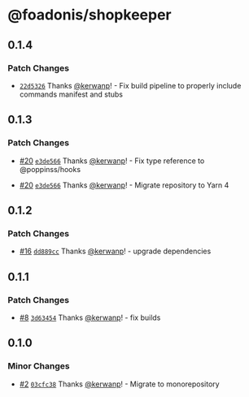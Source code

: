 # @foadonis/shopkeeper

## 0.1.4

### Patch Changes

- [`22d5326`](https://github.com/FriendsOfAdonis/FriendsOfAdonis/commit/22d532670e889dc39fd86b7a968ee940a416f7d6) Thanks [@kerwanp](https://github.com/kerwanp)! - Fix build pipeline to properly include commands manifest and stubs

## 0.1.3

### Patch Changes

- [#20](https://github.com/FriendsOfAdonis/FriendsOfAdonis/pull/20) [`e3de566`](https://github.com/FriendsOfAdonis/FriendsOfAdonis/commit/e3de566a8a6c7ef10d9f7326be90a910a1c8565c) Thanks [@kerwanp](https://github.com/kerwanp)! - Fix type reference to @poppinss/hooks

- [#20](https://github.com/FriendsOfAdonis/FriendsOfAdonis/pull/20) [`e3de566`](https://github.com/FriendsOfAdonis/FriendsOfAdonis/commit/e3de566a8a6c7ef10d9f7326be90a910a1c8565c) Thanks [@kerwanp](https://github.com/kerwanp)! - Migrate repository to Yarn 4

## 0.1.2

### Patch Changes

- [#16](https://github.com/FriendsOfAdonis/FriendsOfAdonis/pull/16) [`dd889cc`](https://github.com/FriendsOfAdonis/FriendsOfAdonis/commit/dd889cca8b7dddfbb7a1d476076d2895b7274dd5) Thanks [@kerwanp](https://github.com/kerwanp)! - upgrade dependencies

## 0.1.1

### Patch Changes

- [#8](https://github.com/FriendsOfAdonis/FriendsOfAdonis/pull/8) [`3d63454`](https://github.com/FriendsOfAdonis/FriendsOfAdonis/commit/3d63454a855df620353808648b02a57ba15041f2) Thanks [@kerwanp](https://github.com/kerwanp)! - fix builds

## 0.1.0

### Minor Changes

- [#2](https://github.com/FriendsOfAdonis/FriendsOfAdonis/pull/2) [`03cfc38`](https://github.com/FriendsOfAdonis/FriendsOfAdonis/commit/03cfc3878a2fe215be751160d7996441698e5298) Thanks [@kerwanp](https://github.com/kerwanp)! - Migrate to monorepository
